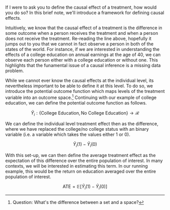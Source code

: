 If I were to ask you to define the causal effect of a treatment, how would you do so? In this brief note, we'll introduce a framework for defining causal effects.

Intuitively, we know that the causal effect of a treatment is the difference in some outcome when a person receives the treatment and when a person does not receive the treatment. Re-reading the line above, hopefully it jumps out to you that we cannot in fact observe a person in both of the states of the world. For instance, if we are interested in understanding the effects of a college education on annual earnings at the age of 40, we can observe each person either with a college education or without one. This highlights that the funamental issue of a causal inference is a missing data problem. 

While we cannot ever know the causal effects at the individual level, its nevertheless important to be able to define it at this level. To do so, we introduce the potential outcome function which maps levels of the treatment variable into an outcome space.[^1] Continuing with our example of college education, we can define the potential outcome function as follows. 

$$\tilde{Y}_i : \{\textrm{College Education}, \textrm{No College Education}\} \to \mathcal{R}$$

We can define the individual level treatment effect then as the difference, where we have replaced the college/no college status with an binary variable (i.e. a variable which takes the values either 1 or 0). 

$$\tilde{Y}_i(1) -\tilde{Y}_i(0)$$

With this set-up, we can then define the average treatment effect as the expectation of this difference over the entire population of interest. In many contexts, we will be interested in estimating this term. In our running example, this would be the return on education averaged over the entire population of interest.

$$\textrm{ATE} = \mathbb{E}[\tilde{Y}_i(1) -\tilde{Y}_i(0)]$$


[^1]: Question: What's the difference between a set and a space? 
